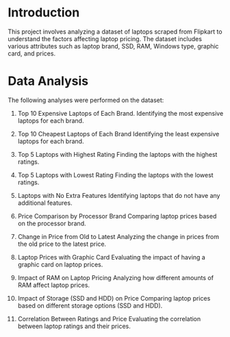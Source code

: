 # Introduction
This project involves analyzing a dataset of laptops scraped from Flipkart to understand the factors affecting laptop pricing. The dataset includes various attributes such as laptop brand, SSD, RAM, Windows type, graphic card, and prices.

# Data Analysis
The following analyses were performed on the dataset:

1. Top 10 Expensive Laptops of Each Brand.
   Identifying the most expensive laptops for each brand.
   
2. Top 10 Cheapest Laptops of Each Brand
   Identifying the least expensive laptops for each brand.
   
3. Top 5 Laptops with Highest Rating
   Finding the laptops with the highest ratings.

4. Top 5 Laptops with Lowest Rating
   Finding the laptops with the lowest ratings.
   
5. Laptops with No Extra Features
   Identifying laptops that do not have any additional features.
   
6. Price Comparison by Processor Brand
   Comparing laptop prices based on the processor brand.

7. Change in Price from Old to Latest
   Analyzing the change in prices from the old price to the latest price.

8. Laptop Prices with Graphic Card
   Evaluating the impact of having a graphic card on laptop prices.

9. Impact of RAM on Laptop Pricing
   Analyzing how different amounts of RAM affect laptop prices.

10. Impact of Storage (SSD and HDD) on Price
    Comparing laptop prices based on different storage options (SSD and HDD).

11. Correlation Between Ratings and Price
    Evaluating the correlation between laptop ratings and their prices.

